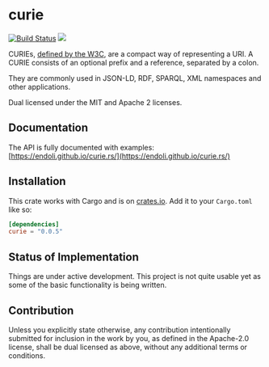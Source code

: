# curie

[![Build Status](https://travis-ci.org/endoli/curie.rs.svg?branch=master)](https://travis-ci.org/endoli/curie.rs)
[![](http://meritbadge.herokuapp.com/curie)](https://crates.io/crates/curie)

CURIEs, [defined by the W3C](https://www.w3.org/TR/curie/), are a compact
way of representing a URI.  A CURIE consists of an optional prefix and a
reference, separated by a colon.

They are commonly used in JSON-LD, RDF, SPARQL, XML namespaces and other
applications.

Dual licensed under the MIT and Apache 2 licenses.

## Documentation

The API is fully documented with examples:
[https://endoli.github.io/curie.rs/](https://endoli.github.io/curie.rs/)

## Installation

This crate works with Cargo and is on
[crates.io](https://crates.io/crates/curie).
Add it to your `Cargo.toml` like so:

```toml
[dependencies]
curie = "0.0.5"
```

## Status of Implementation

Things are under active development. This project is not quite
usable yet as some of the basic functionality is being written.

## Contribution

Unless you explicitly state otherwise, any contribution
intentionally submitted for inclusion in the work by you,
as defined in the Apache-2.0 license, shall be dual licensed
as above, without any additional terms or conditions.

